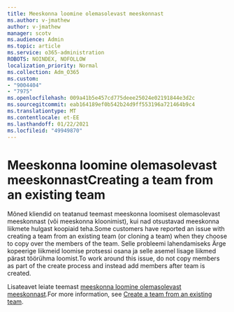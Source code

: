 ```yaml
---
title: Meeskonna loomine olemasolevast meeskonnast
ms.author: v-jmathew
author: v-jmathew
manager: scotv
ms.audience: Admin
ms.topic: article
ms.service: o365-administration
ROBOTS: NOINDEX, NOFOLLOW
localization_priority: Normal
ms.collection: Adm_O365
ms.custom:
- "9004404"
- "7975"
ms.openlocfilehash: 009a41b5e457cd775deee25024e02191844e3d2c
ms.sourcegitcommit: eab164189ef0b542b24d9ff553196a721464b9c4
ms.translationtype: MT
ms.contentlocale: et-EE
ms.lasthandoff: 01/22/2021
ms.locfileid: "49949870"
---
```

# <a name="creating-a-team-from-an-existing-team"></a><span data-ttu-id="2a461-102">Meeskonna loomine olemasolevast meeskonnast</span><span class="sxs-lookup"><span data-stu-id="2a461-102">Creating a team from an existing team</span></span>

<span data-ttu-id="2a461-103">Mõned kliendid on teatanud teemast meeskonna loomisest olemasolevast meeskonnast (või meeskonna kloonimist), kui nad otsustavad meeskonna liikmete hulgast koopiaid teha.</span><span class="sxs-lookup"><span data-stu-id="2a461-103">Some customers have reported an issue with creating a team from an existing team (or cloning a team) when they choose to copy over the members of the team.</span></span> <span data-ttu-id="2a461-104">Selle probleemi lahendamiseks Ärge kopeerige liikmeid loomise protsessi osana ja selle asemel lisage liikmed pärast töörühma loomist.</span><span class="sxs-lookup"><span data-stu-id="2a461-104">To work around this issue, do not copy members as part of the create process and instead add members after team is created.</span></span>

<span data-ttu-id="2a461-105">Lisateavet leiate teemast [meeskonna loomine olemasolevast meeskonnast](https://support.microsoft.com/office/create-a-team-from-an-existing-team-f41a759b-3101-4af6-93bd-6aba0e5d7635).</span><span class="sxs-lookup"><span data-stu-id="2a461-105">For more information, see [Create a team from an existing team](https://support.microsoft.com/office/create-a-team-from-an-existing-team-f41a759b-3101-4af6-93bd-6aba0e5d7635).</span></span>
